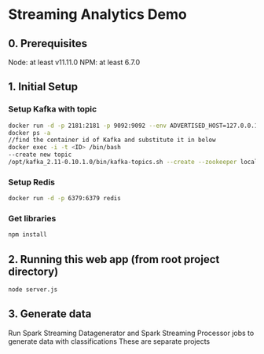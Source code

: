 

# Streaming Analytics Demo

## 0. Prerequisites
Node: at least v11.11.0
NPM: at least 6.7.0

## 1. Initial Setup

### Setup Kafka with topic
```bash
docker run -d -p 2181:2181 -p 9092:9092 --env ADVERTISED_HOST=127.0.0.1 --env ADVERTISED_PORT=9092 spotify/kafka
docker ps -a
//find the container id of Kafka and substitute it in below
docker exec -i -t <ID> /bin/bash
--create new topic
/opt/kafka_2.11-0.10.1.0/bin/kafka-topics.sh --create --zookeeper localhost:2181 --replication-factor 1 --partitions 1 --topic test3
```

### Setup Redis
```bash
docker run -d -p 6379:6379 redis
```

### Get libraries
```bash
npm install
```


## 2. Running this web app (from root project directory)
```bash
node server.js
```

## 3. Generate data
Run Spark Streaming Datagenerator and Spark Streaming Processor jobs to generate data with classifications
These are separate projects
